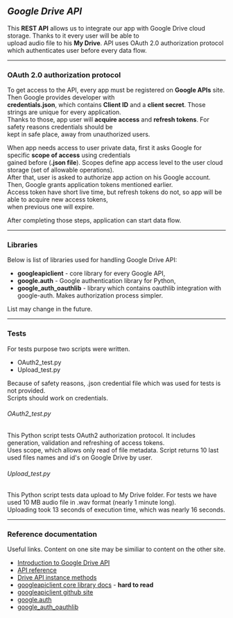 ## _Google Drive API_

This **REST API** allows us to integrate our app with Google Drive cloud storage. Thanks to it every user will be able to  
upload audio file to his **My Drive**.  API uses OAuth 2.0 authorization protocol which authenticates user before every data flow.    

----
### OAuth 2.0 authorization protocol

To get access to the API, every app must be registered on **Google APIs** site. Then Google provides developer with  
**credentials.json**, which contains **Client ID** and a **client secret**. Those strings are unique for every application.  
Thanks to those, app user will **acquire access** and **refresh tokens**. For safety reasons credentials should be   
kept in safe place, away from unauthorized users.

When app needs access to user private data, first it asks Google for specific **scope of access** using credentials  
gained before (**.json file**). Scopes define app access level to the user cloud storage (set of allowable operations).   
After that, user is asked to authorize app action on his Google account. Then, Google grants application tokens mentioned earlier.   
Access token have short live time, but refresh tokens do not, so app will be able to acquire new access tokens,   
when previous one will expire. 

After completing those steps, application can start data flow.

----
### Libraries

Below is list of libraries used for handling Google Drive API:  
- **googleapiclient** - core library for every Google API,
- **google.auth** - Google authentication library for Python,
- **google_auth_oauthlib** - library which contains oauthlib integration with google-auth. Makes authorization process simpler.  

List may change in the future.  

----
### Tests

For tests purpose two scripts were written. 
- OAuth2_test.py 
- Upload_test.py

Because of safety reasons, .json credential file which was used for tests is not provided.  
Scripts should work on credentials.

###### OAuth2_test.py

This Python script tests OAuth2 authorization protocol. It includes generation, validation and refreshing of access tokens.  
Uses scope, which allows only read of file metadata. Script returns 10 last used files names and id's on Google Drive by user.

###### Upload_test.py

This Python script tests data upload to My Drive folder. For tests we have used 10 MB audio file in .wav format (nearly 1 minute long).  
Uploading took 13 seconds of execution time, which was nearly 16 seconds.

----

### Reference documentation
Useful links. Content on one site may be similiar to content on the other site.  
- [Introduction to Google Drive API](https://developers.google.com/drive/api/v3/about-sdk)
- [API reference](https://developers.google.com/drive/api/v3/reference)
- [Drive API instance methods](https://googleapis.github.io/google-api-python-client/docs/dyn/drive_v3.html)
- [googleapiclient core library docs](https://googleapis.github.io/google-api-python-client/docs/epy/index.html) - **hard to read** 
- [googleapiclient github site](https://github.com/googleapis/google-api-python-client)
- [google.auth](https://google-auth.readthedocs.io/en/latest/index.html)
- [google_auth_oauthlib](https://google-auth-oauthlib.readthedocs.io/en/latest/#)
